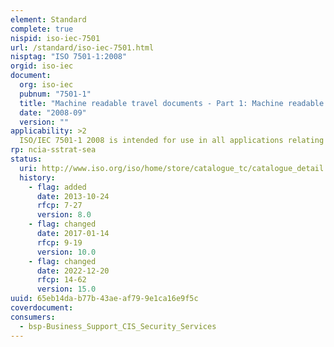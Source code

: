 ```yaml
---
element: Standard
complete: true
nispid: iso-iec-7501
url: /standard/iso-iec-7501.html
nisptag: "ISO 7501-1:2008"
orgid: iso-iec
document:
  org: iso-iec
  pubnum: "7501-1"
  title: "Machine readable travel documents - Part 1: Machine readable passport"
  date: "2008-09"
  version: ""
applicability: >2
  ISO/IEC 7501-1 2008 is intended for use in all applications relating to machine readable passports (MRPs). It specifies the form and provides guidance on the construction of MRPs, in particular in relation to those aspects of the MRP where details of the rightful holder are presented in a form which is both visual and machine readable. It equally defines the specifications to be used by States wishing to issue an electronically enabled version of the MRP (ePassport) for secure carriage and access to an expanded set of details, including globally interoperable biometric data for confirming the presenter as the rightful holder of the ePassport.
rp: ncia-sstrat-sea
status:
  uri: http://www.iso.org/iso/home/store/catalogue_tc/catalogue_detail.htm?csnumber=45562
  history: 
    - flag: added
      date: 2013-10-24
      rfcp: 7-27
      version: 8.0
    - flag: changed
      date: 2017-01-14
      rfcp: 9-19
      version: 10.0
    - flag: changed
      date: 2022-12-20
      rfcp: 14-62
      version: 15.0
uuid: 65eb14da-b77b-43ae-af79-9e1ca16e9f5c
coverdocument:
consumers:
  - bsp-Business_Support_CIS_Security_Services
---
```

